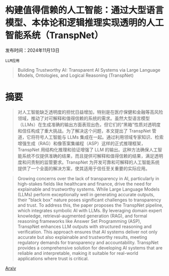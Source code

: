 # 构建值得信赖的人工智能：通过大型语言模型、本体论和逻辑推理实现透明的人工智能系统（TranspNet）

发布时间：2024年11月13日

`LLM应用`

> Building Trustworthy AI: Transparent AI Systems via Large Language Models, Ontologies, and Logical Reasoning (TranspNet)

# 摘要

> 对人工智能缺乏透明度的担忧日益增加，特别是在医疗保健和金融等高风险领域，推动了对可解释和值得信赖的系统的需求。虽然大型语言模型（LLMs）在生成准确的输出方面表现出色，但它们的“黑箱”性质对透明度和信任构成了重大挑战。为了解决这个问题，本文提出了 TranspNet 管道，它将符号人工智能与 LLMs 集成在一起。通过利用领域专家知识、检索增强生成（RAG）和像答案集编程（ASP）这样的正式推理框架，TranspNet 用结构化推理和验证增强了 LLM 的输出。这种方法确保人工智能系统不仅提供准确的结果，而且提供可解释和值得信赖的结果，满足透明度和问责制的监管要求。TranspNet 为开发可靠和可解释的人工智能系统提供了一个全面的解决方案，使其适用于信任至关重要的实际应用。

> Growing concerns over the lack of transparency in AI, particularly in high-stakes fields like healthcare and finance, drive the need for explainable and trustworthy systems. While Large Language Models (LLMs) perform exceptionally well in generating accurate outputs, their "black box" nature poses significant challenges to transparency and trust. To address this, the paper proposes the TranspNet pipeline, which integrates symbolic AI with LLMs. By leveraging domain expert knowledge, retrieval-augmented generation (RAG), and formal reasoning frameworks like Answer Set Programming (ASP), TranspNet enhances LLM outputs with structured reasoning and verification. This approach ensures that AI systems deliver not only accurate but also explainable and trustworthy results, meeting regulatory demands for transparency and accountability. TranspNet provides a comprehensive solution for developing AI systems that are reliable and interpretable, making it suitable for real-world applications where trust is critical.

[Arxiv](https://arxiv.org/abs/2411.08469)